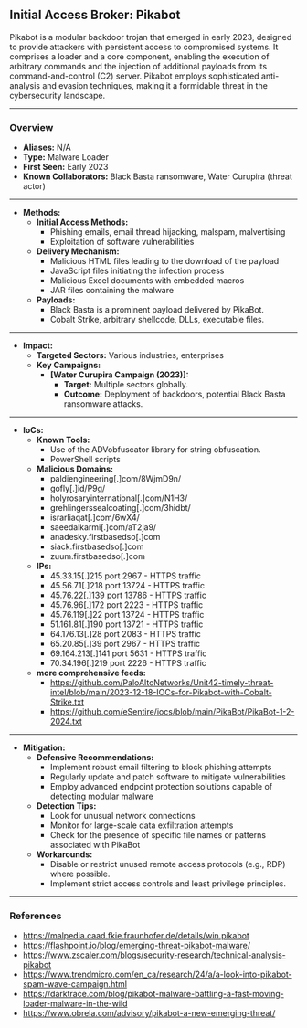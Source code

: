 ## Initial Access Broker: Pikabot
Pikabot is a modular backdoor trojan that emerged in early 2023, designed to provide attackers with persistent access to compromised systems. It comprises a loader and a core component, enabling the execution of arbitrary commands and the injection of additional payloads from its command-and-control (C2) server. Pikabot employs sophisticated anti-analysis and evasion techniques, making it a formidable threat in the cybersecurity landscape.

---
### Overview
- **Aliases:** N/A
- **Type:** Malware Loader
- **First Seen:** Early 2023
- **Known Collaborators:** Black Basta ransomware, Water Curupira (threat actor)

---
- **Methods:**
  - **Initial Access Methods:**
    - Phishing emails, email thread hijacking, malspam, malvertising
    - Exploitation of software vulnerabilities
  - **Delivery Mechanism:**
    - Malicious HTML files leading to the download of the payload 
    - JavaScript files initiating the infection process
    - Malicious Excel documents with embedded macros
    - JAR files containing the malware
  - **Payloads:** 
    - Black Basta is a prominent payload delivered by PikaBot.
    - Cobalt Strike, arbitrary shellcode, DLLs, executable files.
---
- **Impact:**
  - **Targeted Sectors:** Various industries, enterprises
  - **Key Campaigns:**
    - **[Water Curupira Campaign (2023)]:**
      - **Target:** Multiple sectors globally.
      - **Outcome:** Deployment of backdoors, potential Black Basta ransomware attacks.

---
- **IoCs:**
  - **Known Tools:**
    - Use of the ADVobfuscator library for string obfuscation.
    - PowerShell scripts
  - **Malicious Domains:** 
    - paldiengineering[.]com/8WjmD9n/
    - gofly[.]id/P9g/
    - holyrosaryinternational[.]com/N1H3/
    - grehlingerssealcoating[.]com/3hidbt/
    - israrliaqat[.]com/6wX4/
    - saeedalkarmi[.]com/aT2ja9/
    - anadesky.firstbasedso[.]com
    - siack.firstbasedso[.]com
    - zuum.firstbasedso[.]com
  - **IPs:** 
    - 45.33.15[.]215 port 2967 - HTTPS traffic
    - 45.56.71[.]218 port 13724 - HTTPS traffic
    - 45.76.22[.]139 port 13786 - HTTPS traffic
    - 45.76.96[.]172 port 2223 - HTTPS traffic
    - 45.76.119[.]22 port 13724 - HTTPS traffic
    - 51.161.81[.]190 port 13721 - HTTPS traffic
    - 64.176.13[.]28 port 2083 - HTTPS traffic
    - 65.20.85[.]39 port 2967 - HTTPS traffic
    - 69.164.213[.]141 port 5631 - HTTPS traffic
    - 70.34.196[.]219 port 2226 - HTTPS traffic
  - **more comprehensive feeds:** 
    - https://github.com/PaloAltoNetworks/Unit42-timely-threat-intel/blob/main/2023-12-18-IOCs-for-Pikabot-with-Cobalt-Strike.txt
    - https://github.com/eSentire/iocs/blob/main/PikaBot/PikaBot-1-2-2024.txt

---
- **Mitigation:**
  - **Defensive Recommendations:**
    - Implement robust email filtering to block phishing attempts
    - Regularly update and patch software to mitigate vulnerabilities
    - Employ advanced endpoint protection solutions capable of detecting modular malware
  - **Detection Tips:**
    - Look for unusual network connections
    - Monitor for large-scale data exfiltration attempts
    - Check for the presence of specific file names or patterns associated with PikaBot
  - **Workarounds:**
    - Disable or restrict unused remote access protocols (e.g., RDP) where possible.
    - Implement strict access controls and least privilege principles.

---
### References
- https://malpedia.caad.fkie.fraunhofer.de/details/win.pikabot
- https://flashpoint.io/blog/emerging-threat-pikabot-malware/
- https://www.zscaler.com/blogs/security-research/technical-analysis-pikabot
- https://www.trendmicro.com/en_ca/research/24/a/a-look-into-pikabot-spam-wave-campaign.html
- https://darktrace.com/blog/pikabot-malware-battling-a-fast-moving-loader-malware-in-the-wild
- https://www.obrela.com/advisory/pikabot-a-new-emerging-threat/
